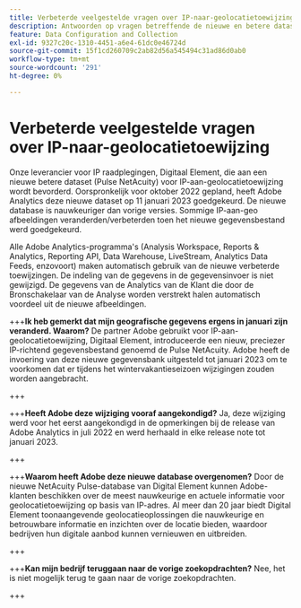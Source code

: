 ```yaml
---
title: Verbeterde veelgestelde vragen over IP-naar-geolocatietoewijzing
description: Antwoorden op vragen betreffende de nieuwe en betere dataset (Pulse NetAcuity) voor IP-aan-geolocatietoewijzing.
feature: Data Configuration and Collection
exl-id: 9327c20c-1310-4451-a6e4-61dc0e46724d
source-git-commit: 15f1cd260709c2ab82d56a545494c31ad86d0ab0
workflow-type: tm+mt
source-wordcount: '291'
ht-degree: 0%

---
```


# Verbeterde veelgestelde vragen over IP-naar-geolocatietoewijzing

Onze leverancier voor IP raadplegingen, Digitaal Element, die aan een nieuwe betere dataset (Pulse NetAcuity) voor IP-aan-geolocatietoewijzing wordt bevorderd. Oorspronkelijk voor oktober 2022 gepland, heeft Adobe Analytics deze nieuwe dataset op 11 januari 2023 goedgekeurd. De nieuwe database is nauwkeuriger dan vorige versies. Sommige IP-aan-geo afbeeldingen veranderden/verbeterden toen het nieuwe gegevensbestand werd goedgekeurd.

Alle Adobe Analytics-programma&#39;s (Analysis Workspace, Reports &amp; Analytics, Reporting API, Data Warehouse, LiveStream, Analytics Data Feeds, enzovoort) maken automatisch gebruik van de nieuwe verbeterde toewijzingen. De indeling van de gegevens in de gegevensinvoer is niet gewijzigd. De gegevens van de Analytics van de Klant die door de Bronschakelaar van de Analyse worden verstrekt halen automatisch voordeel uit de nieuwe afbeeldingen.

+++**Ik heb gemerkt dat mijn geografische gegevens ergens in januari zijn veranderd.  Waarom?**
De partner Adobe gebruikt voor IP-aan-geolocatietoewijzing, Digitaal Element, introduceerde een nieuw, preciezer IP-richtend gegevensbestand genoemd de Pulse NetAcuity. Adobe heeft de invoering van deze nieuwe gegevensbank uitgesteld tot januari 2023 om te voorkomen dat er tijdens het wintervakantieseizoen wijzigingen zouden worden aangebracht.

+++

+++**Heeft Adobe deze wijziging vooraf aangekondigd?**
Ja, deze wijziging werd voor het eerst aangekondigd in de opmerkingen bij de release van Adobe Analytics in juli 2022 en werd herhaald in elke release note tot januari 2023.

+++

+++**Waarom heeft Adobe deze nieuwe database overgenomen?**
Door de nieuwe NetAcuity Pulse-database van Digital Element kunnen Adobe-klanten beschikken over de meest nauwkeurige en actuele informatie voor geolocatietoewijzing op basis van IP-adres. Al meer dan 20 jaar biedt Digital Element toonaangevende geolocatieoplossingen die nauwkeurige en betrouwbare informatie en inzichten over de locatie bieden, waardoor bedrijven hun digitale aanbod kunnen vernieuwen en uitbreiden.

+++

+++**Kan mijn bedrijf teruggaan naar de vorige zoekopdrachten?**
Nee, het is niet mogelijk terug te gaan naar de vorige zoekopdrachten.

+++
